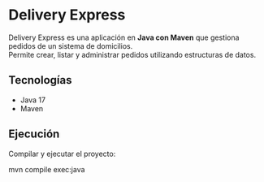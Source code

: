 # Delivery Express

Delivery Express es una aplicación en **Java con Maven** que gestiona pedidos de un sistema de domicilios.  
Permite crear, listar y administrar pedidos utilizando estructuras de datos.

## Tecnologías
- Java 17  
- Maven  

## Ejecución
Compilar y ejecutar el proyecto:

mvn compile exec:java
